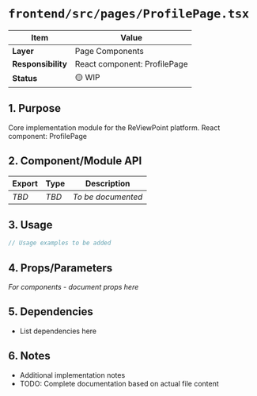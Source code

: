 # `frontend/src/pages/ProfilePage.tsx`

| Item               | Value                                                              |
| ------------------ | ------------------------------------------------------------------ |
| **Layer**          | Page Components                                                           |
| **Responsibility** | React component: ProfilePage                                                   |
| **Status**         | 🟡 WIP                                                            |

## 1. Purpose

Core implementation module for the ReViewPoint platform. React component: ProfilePage

## 2. Component/Module API

| Export       | Type     | Description            |
| ------------ | -------- | ---------------------- |
| *TBD*        | *TBD*    | *To be documented*     |

## 3. Usage

```typescript
// Usage examples to be added
```

## 4. Props/Parameters

*For components - document props here*

## 5. Dependencies

- List dependencies here

## 6. Notes

- Additional implementation notes
- TODO: Complete documentation based on actual file content
